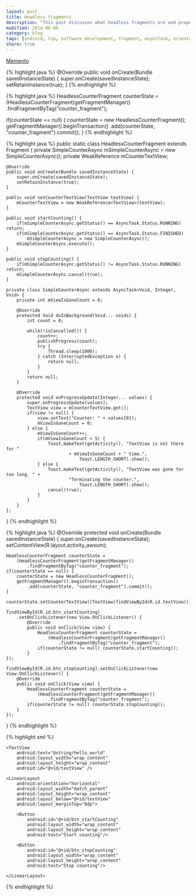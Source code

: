 ```yaml
---
layout: post
title: Headless fragments
description: "This post discusses what headless fragments are and proposes one use of them"
modified: 2014-06-06
category: blog
tags: [android, tip, software development, fragment, asynctask, orientationchange]
share: true
---
```


[Memento](https://github.com/mttkay/memento)

{% highlight java %}
@Override
    public void onCreate(Bundle savedInstanceState) {
        super.onCreate(savedInstanceState);
        setRetainInstance(true);
    }
{% endhighlight %}

{% highlight java %}
HeadlessCounterFragment counterState = 
    (HeadlessCounterFragment)getFragmentManager()
        .findFragmentByTag("counter_fragment");
        
if(counterState == null) {
    counterState = new HeadlessCounterFragment();
    getFragmentManager().beginTransaction()
        .add(counterState, "counter_fragment").commit();
}
{% endhighlight %}

{% highlight java %}
public static class HeadlessCounterFragment extends Fragment {
    private SimpleCounterAsync mSimpleCounterAsync = new SimpleCounterAsync();
    private WeakReference<TextView> mCounterTextView;

    @Override
    public void onCreate(Bundle savedInstanceState) {
        super.onCreate(savedInstanceState);
        setRetainInstance(true);
    }

    public void setCounterTextView(TextView textView) {
        mCounterTextView = new WeakReference<TextView>(textView);
    }

    public void startCounting() {
        if(mSimpleCounterAsync.getStatus() == AsyncTask.Status.RUNNING) return;
        if(mSimpleCounterAsync.getStatus() == AsyncTask.Status.FINISHED)
            mSimpleCounterAsync = new SimpleCounterAsync();
        mSimpleCounterAsync.execute();
    }

    public void stopCounting() {
        if(mSimpleCounterAsync.getStatus() != AsyncTask.Status.RUNNING) return;
        mSimpleCounterAsync.cancel(true);
    }

    private class SimpleCounterAsync extends AsyncTask<Void, Integer, Void> {
        private int mViewIsGoneCount = 0;

        @Override
        protected Void doInBackground(Void... voids) {
            int count = 0;

            while(!isCancelled()) {
                count++;
                publishProgress(count);
                try {
                    Thread.sleep(1000);
                } catch (InterruptedException e) {
                    return null;
                }
            }
            return null;
        }

        @Override
        protected void onProgressUpdate(Integer... values) {
            super.onProgressUpdate(values);
            TextView view = mCounterTextView.get();
            if(view != null) {
                view.setText("Counter: " + values[0]);
                mViewIsGoneCount = 0;
            } else {
                mViewIsGoneCount++;
                if(mViewIsGoneCount < 5) {
                    Toast.makeText(getActivity(), "TextView is not there for "
                            + mViewIsGoneCount + " time.", 
                                Toast.LENGTH_SHORT).show();
                } else {
                    Toast.makeText(getActivity(), "TextView was gone for too long. " +
                            "Terminating the counter.", 
                                Toast.LENGTH_SHORT).show();
                    cancel(true);
                }
            }
        }
    };
}
{% endhighlight %}

{% highlight java %}
@Override
protected void onCreate(Bundle savedInstanceState) {
    super.onCreate(savedInstanceState);
    setContentView(R.layout.activity_awsum);
    
    HeadlessCounterFragment counterState = 
        (HeadlessCounterFragment)getFragmentManager()
            .findFragmentByTag("counter_fragment");
    if(counterState == null) {
        counterState = new HeadlessCounterFragment();
        getFragmentManager().beginTransaction()
            .add(counterState, "counter_fragment").commit();
    }

    counterState.setCounterTextView((TextView)findViewById(R.id.textView));

    findViewById(R.id.btn_startCounting)
        .setOnClickListener(new View.OnClickListener() {
            @Override
            public void onClick(View view) {
                HeadlessCounterFragment counterState = 
                    (HeadlessCounterFragment)getFragmentManager()
                        .findFragmentByTag("counter_fragment");
                if(counterState != null) counterState.startCounting();
            }
    });

    findViewById(R.id.btn_stopCounting).setOnClickListener(new View.OnClickListener() {
        @Override
        public void onClick(View view) {
            HeadlessCounterFragment counterState = 
                (HeadlessCounterFragment)getFragmentManager()
                    .findFragmentByTag("counter_fragment");
            if(counterState != null) counterState.stopCounting();
        }
    });
}
{% endhighlight %}

{% highlight xml %}
<RelativeLayout xmlns:android="http://schemas.android.com/apk/res/android"
    xmlns:tools="http://schemas.android.com/tools"
    android:layout_width="match_parent"
    android:layout_height="match_parent"
    tools:context="com.example.blogpostsplayground.app.AwsumActivity">

    <TextView
        android:text="@string/hello_world"
        android:layout_width="wrap_content"
        android:layout_height="wrap_content"
        android:id="@+id/textView" />

    <LinearLayout
        android:orientation="horizontal"
        android:layout_width="match_parent"
        android:layout_height="wrap_content"
        android:layout_below="@+id/textView"
        android:layout_marginTop="8dp">

        <Button
            android:id="@+id/btn_startCounting"
            android:layout_width="wrap_content"
            android:layout_height="wrap_content"
            android:text="Start counting"/>

        <Button
            android:id="@+id/btn_stopCounting"
            android:layout_width="wrap_content"
            android:layout_height="wrap_content"
            android:text="Stop counting"/>

    </LinearLayout>

</RelativeLayout>
{% endhighlight %}